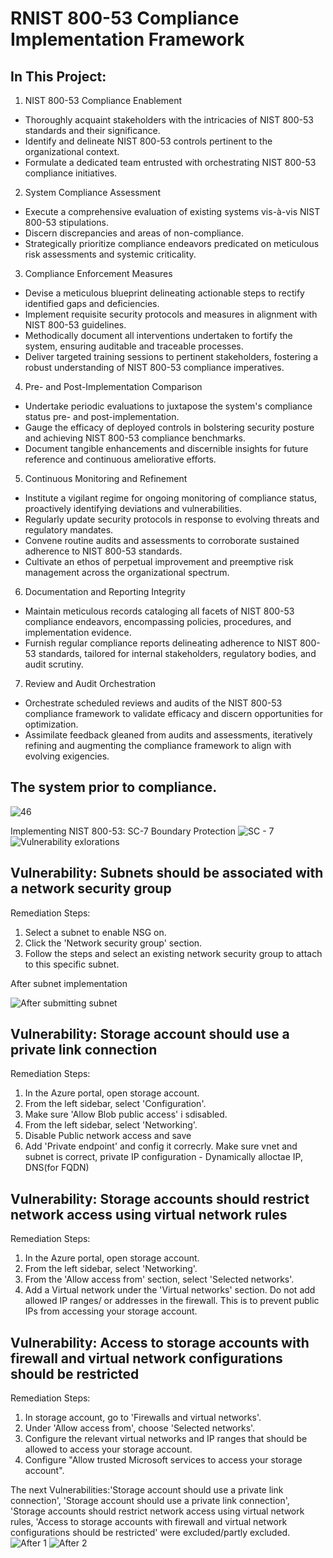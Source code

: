 # RNIST 800-53 Compliance Implementation Framework

## In This Project:
1. NIST 800-53 Compliance Enablement
  - Thoroughly acquaint stakeholders with the intricacies of NIST 800-53 standards and their significance.
  - Identify and delineate NIST 800-53 controls pertinent to the organizational context.
  - Formulate a dedicated team entrusted with orchestrating NIST 800-53 compliance initiatives.
2. System Compliance Assessment
  - Execute a comprehensive evaluation of existing systems vis-à-vis NIST 800-53 stipulations.
  - Discern discrepancies and areas of non-compliance.
  - Strategically prioritize compliance endeavors predicated on meticulous risk assessments and systemic criticality.
 
3. Compliance Enforcement Measures
  - Devise a meticulous blueprint delineating actionable steps to rectify identified gaps and deficiencies.
  - Implement requisite security protocols and measures in alignment with NIST 800-53 guidelines.
  - Methodically document all interventions undertaken to fortify the system, ensuring auditable and traceable processes.
  - Deliver targeted training sessions to pertinent stakeholders, fostering a robust understanding of NIST 800-53 compliance imperatives.
4. Pre- and Post-Implementation Comparison
  - Undertake periodic evaluations to juxtapose the system's compliance status pre- and post-implementation.
  - Gauge the efficacy of deployed controls in bolstering security posture and achieving NIST 800-53 compliance benchmarks.
  - Document tangible enhancements and discernible insights for future reference and continuous ameliorative efforts.
5. Continuous Monitoring and Refinement
  - Institute a vigilant regime for ongoing monitoring of compliance status, proactively identifying deviations and vulnerabilities.
  - Regularly update security protocols in response to evolving threats and regulatory mandates.
  - Convene routine audits and assessments to corroborate sustained adherence to NIST 800-53 standards.
  - Cultivate an ethos of perpetual improvement and preemptive risk management across the organizational spectrum.
6. Documentation and Reporting Integrity
  - Maintain meticulous records cataloging all facets of NIST 800-53 compliance endeavors, encompassing policies, procedures, and implementation evidence.
  - Furnish regular compliance reports delineating adherence to NIST 800-53 standards, tailored for internal stakeholders, regulatory bodies, and audit scrutiny.
7. Review and Audit Orchestration
  - Orchestrate scheduled reviews and audits of the NIST 800-53 compliance framework to validate efficacy and discern opportunities for optimization.
  - Assimilate feedback gleaned from audits and assessments, iteratively refining and augmenting the compliance framework to align with evolving exigencies.

## The system prior to compliance.
![46](https://github.com/AndrewTanga/Regulatory-compliance---NIST-800-53/assets/93886645/c9419953-c73c-4ae3-933b-cc80fbe75615)

Implementing NIST 800-53: SC-7 Boundary Protection
![SC - 7](https://github.com/AndrewTanga/Regulatory-compliance---NIST-800-53/assets/93886645/ab3bdfa4-0684-4476-a4fd-856431730d47)
![Vulnerability exlorations](https://github.com/AndrewTanga/Regulatory-compliance---NIST-800-53/assets/93886645/442841ac-2226-4f11-a5f0-ae7d323c4a08)

## Vulnerability: Subnets should be associated with a network security group
Remediation Steps:
1. Select a subnet to enable NSG on.
2. Click the 'Network security group' section.
3. Follow the steps and select an existing network security group to attach to this specific subnet.

After subnet implementation

![After submitting subnet](https://github.com/AndrewTanga/Regulatory-compliance---NIST-800-53/assets/93886645/4eeb6d9d-45ab-4ce0-b291-98d3366f9a0f)

## Vulnerability: Storage account should use a private link connection

Remediation Steps:
1. In the Azure portal, open storage account.
2. From the left sidebar, select 'Configuration'.
3. Make sure 'Allow Blob public access' i sdisabled.
4. From the left sidebar, select 'Networking'.
5. Disable Public network access and save
6. Add 'Private endpoint' and config it correcrly. Make sure vnet and subnet is correct, private IP configuration - Dynamically alloctae IP, DNS(for FQDN)

## Vulnerability: Storage accounts should restrict network access using virtual network rules

Remediation Steps:
1. In the Azure portal, open storage account.
2. From the left sidebar, select 'Networking'.
3. From the 'Allow access from' section, select 'Selected networks'.
4. Add a Virtual network under the 'Virtual networks' section. Do not add allowed IP ranges/ or addresses in the firewall. This is to prevent public IPs from accessing your storage account.

## Vulnerability: Access to storage accounts with firewall and virtual network configurations should be restricted

Remediation Steps:
1. In storage account, go to 'Firewalls and virtual networks'.
2. Under 'Allow access from', choose 'Selected networks'.
3. Configure the relevant virtual networks and IP ranges that should be allowed to access your storage account.
4. Configure "Allow trusted Microsoft services to access your storage account".

The next Vulnerabilities:'Storage account should use a private link connection', 'Storage account should use a private link connection', 'Storage accounts should restrict network access using virtual network rules, 'Access to storage accounts with firewall and virtual network configurations should be restricted' were excluded/partly excluded.
![After 1](https://github.com/AndrewTanga/Regulatory-compliance---NIST-800-53/assets/93886645/0314dc5d-4905-4ad1-8f8a-62e48d293b79)
![After 2](https://github.com/AndrewTanga/Regulatory-compliance---NIST-800-53/assets/93886645/f455a713-25c6-4529-aaf4-320936ed5a97)

 





